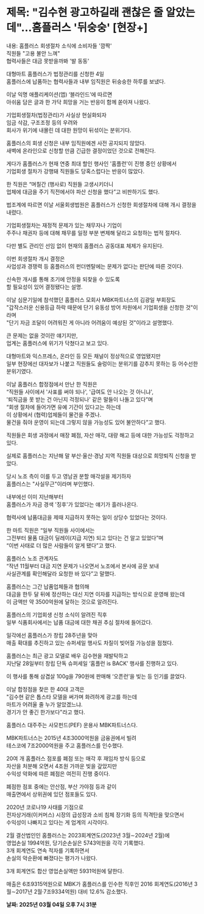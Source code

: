 # **제목: "김수현 광고하길래 괜찮은 줄 알았는데"…홈플러스 '뒤숭숭' [현장+]**

  내용: 홈플러스 회생절차 소식에 소비자들 '깜짝'  
직원들 "고용 불안 느껴"  
협력사들은 대금 못받을까봐 '발 동동'

대형마트 홈플러스가 법정관리를 신청한 4일  
홈플러스에 납품하는 협력사들과 내부 임직원은 뒤숭숭한 하루를 보냈다.

이날 익명 애플리케이션(앱) ‘블라인드’에 따르면  
아쉬움 담은 글과 한 가닥 희망을 거는 반응이 함께 쏟아져 나왔다.

기업회생절차(법정관리)가 사실상 현실화되자  
임금 삭감, 구조조정 등의 우려와  
회사가 위기에 내몰린 데 대한 원망이 뒤섞이는 분위기다.

홈플러스의 회생 신청은 내부 임직원에겐 사전 공지되지 않았다.  
새벽에 온라인으로 신청할 만큼 긴급한 결정이었던 것으로 전해진다.

게다가 홈플러스가 현재 연중 최대 할인 행사인 '홈플런'이 진행 중인 상황에서  
기업회생 절차가 강행돼 직원들도 당혹스럽다는 반응이 많았다.

한 직원은 “며칠간 (행사로) 직원들 고생시키더니  
업체에 대금을 주기 직전에서야 파산 신청을 했다”고 비판하기도 했다.

법조계에 따르면 이날 서울회생법원은 홈플러스가 신청한 회생절차에 대해 개시 결정을 내렸다.

기업회생절차는 재정적 문제가 있는 채무자나 기업이  
주주나 채권자 등에 대해 채무를 일정 부분 변제해 달라고 요청하는 법적 절차다.

다만 별도 관리인 선임 없이 현재의 홈플러스 공동대표 체제가 유지된다.

이번 회생절차 개시 결정은  
사업성과 경쟁력 등 홈플러스의 펀더멘탈에는 문제가 없다는 판단에 따른 것이다.

신속한 개시를 통해 조기에 안정을 되찾을 수 있도록  
할 필요성이 있어 결정됐다는 설명.

이날 심문기일에 참석했던 홈플러스 모회사 MBK파트너스의 김광일 부회장도  
"갑작스러운 신용등급 하락 때문에 단기 유동성 방어 차원에서 기업회생을 신청한 것"이라며  
"단기 자금 조달이 어려워진 게 아니라 어려움이 예상된 것"이라고 설명했다.

큰 문제는 없을 것이란 얘기지만,  
업계는 홈플러스에 위기가 닥쳤다고 보고 있다.

대형마트와 익스프레스, 온라인 등 모든 채널이 정상적으로 영업됐지만  
일부 현장에선 대자보가 나붙고 직원들도 술렁이는 분위기를 감추지 못하는 등 어수선한 분위기였다.

이날 홈플러스 합정점에서 만난 한 직원은  
“직원들 사이에서 '사표를 써야 되나', '급여도 안 나오는 것 아니냐',  
'퇴직금을 못 받는 건 아닌지 걱정되나' 같은 말들이 나돌고 있다”며  
“회생 절차에 들어가면 유예 기간이 있다고는 하는데  
이 상황에서 (협력)업체들이 물건을 주겠나.  
물건을 줘야 운영이 되는데 그렇지 않을 가능성도 있어 불안하다”고 했다.

직원들은 회생 과정에서 매장 폐점, 자산 매각, 대량 해고 등에 대한 가능성도 걱정하고 있다.

실제로 홈플러스는 지난해 말 부산·울산·경남 지역 직원들 대상으로 희망퇴직 신청을 받았다.

당시 노조 측이 이를 두고 영남권 분할 매각설을 제기하자  
홈플러스는 "사실무근"이라며 부인했다.

내부에선 이미 지난해부터  
홈플러스가 자금 경색 '징후'가 있었다는 얘기가 흘러나온다.

협력사에 납품대금을 제때 지급하지 못하는 일이 상당수 있었다는 것이다.

한 마트 직원은 “일부 직원들 사이에서는  
그전부터 물품 대금이 딜레이(지급 지연) 되고 있다는 건 알고 있었다”며  
“이번 사태로 더 많은 사람들이 알게 됐다”고 했다.

홈플러스 노조 관계자도  
“작년 11월부터 대금 지연 문제가 나오면서 노조에서 본사에 공문 보내  
사실관계를 확인해달라 요청한 바 있다”고 말했다.

홈플러스는 그간 납품업체들과 협의해  
대금을 한두 달 뒤에 정산하는 대신 지연 이자를 지급하는 방식으로 운영해 왔는데  
이 금액만 약 3500억원에 달하는 것으로 알려진다.

홈플러스의 기업회생 신청 소식이 알려진 직후  
일부 식품회사에서는 납품 대금에 대한 채권 추심 절차에 들어갔다.

일각에선 홈플러스가 창립 28주년을 맞아  
매출 확대를 추진하고 있는 슈퍼세일 행사도 차질이 빚어질 가능성을 점쳤다.

홈플러스는 최근 광고 모델로 배우 김수현을 재발탁하고  
지난달 28일부터 창립 단독 슈퍼세일 ‘홈플런 is BACK’ 행사를 진행하고 있다.

이 행사를 통해 삼겹살 100g을 790원에 판매해 ‘오픈런’을 빚는 등 인기를 끌었다.

이날 합정점을 찾은 한 40대 고객은  
"김수현 같은 톱스타 모델을 써가며 화려하게 광고를 하는데  
마트가 어려울 줄 누가 알았겠느냐.  
경기가 안 좋긴 한가보다"라고 했다.

홈플러스 대주주는 사모펀드(PEF) 운용사 MBK파트너스다.

MBK파트너스는 2015년 4조3000억원을 금융권에서 빌려  
테스코에 7조2000억원을 주고 홈플러스를 인수했다.

20여 개 홈플러스 점포를 폐점 또는 매각 후 재임차 방식 등으로  
자산을 처분해 오면서 4조원 가까운 빚을 갚았지만  
수익성 악화에 따른 폐점은 여전히 진행 중이다.

폐점한 점포 중에는 안산점, 부산 가야점 등과 같이  
매출면에서 상위권에 있던 점포들도 있다.

2020년 코로나19 사태를 기점으로  
전자상거래(이커머스) 시장의 급성장과 소비 침체 장기화 등의 직격탄을 맞으면서  
수익성이 나빠지고 있다는 게 업계의 시각이다.

2월 결산법인인 홈플러스는 2023회계연도(2023년 3월∼2024년 2월)에  
영업손실 1994억원, 당기순손실은 5743억원을 각각 기록했다.  
3개 회계연도 연속 적자를 기록하면서  
손실의 악순환에 빠졌다는 평가가 나왔다.

3개 회계연도 합산 영업손실액만 5931억원에 달한다.

매출은 6조9315억원으로 MBK가 홈플러스를 인수한 직후인 2016 회계연도(2016년 3월∼2017년 2월·7조9334억원) 대비 12.6% 감소했다.

  **날짜: 2025년 03월 04일 오후 7시 31분**